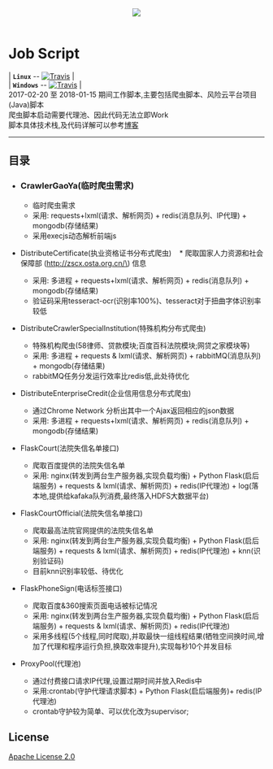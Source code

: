 <div align="center">
  <img src="https://github.com/xiaoshicae/suanhua/tree/master/Doc/spider.jpg"><br><br>
</div>

Job Script
===

| **`Linux`** -- [![Travis](https://img.shields.io/travis/gothinkster/realworld.svg)](https://travis-ci.org/gothinkster/realworld) | <br>
| **`Windows`** -- [![Travis](https://img.shields.io/travis/gothinkster/realworld.svg)](https://travis-ci.org/gothinkster/realworld) | <br>
2017-02-20 至 2018-01-15 期间工作脚本,主要包括爬虫脚本、风险云平台项目(Java)脚本 <br>
爬虫脚本启动需要代理池、因此代码无法立即Work <br>
脚本具体技术栈,及代码详解可以参考[博客](http://101.132.152.66/blog "阿里云Blog")  

---

## 目录
    
* ### CrawlerGaoYa(临时爬虫需求)
    * 临时爬虫需求
    * 采用: requests+lxml(请求、解析网页) + redis(消息队列、IP代理) + mongodb(存储结果)
    * 采用execjs动态解析前端js
    
* DistributeCertificate(执业资格证书分布式爬虫)
    * 爬取国家人力资源和社会保障部 \(http://zscx.osta.org.cn/\) 信息
    * 采用: 多进程 + requests+lxml(请求、解析网页) + redis(消息队列) + mongodb(存储结果)
    * 验证码采用tesseract-ocr(识别率100%)、tesseract对于扭曲字体识别率较低
    
    
* DistributeCrawlerSpecialInstitution(特殊机构分布式爬虫)
    * 特殊机构爬虫(58律师、贷款模块;百度百科法院模块;网贷之家模块等)
    * 采用: 多进程 + requests & lxml(请求、解析网页) + rabbitMQ(消息队列) + mongodb(存储结果)
    * rabbitMQ任务分发运行效率比redis低,此处待优化

* DistributeEnterpriseCredit(企业信用信息分布式爬虫)
    * 通过Chrome Network 分析出其中一个Ajax返回相应的json数据
    * 采用: 多进程 + requests+lxml(请求、解析网页) + redis(消息队列) + mongodb(存储结果)

* FlaskCourt(法院失信名单接口)
    * 爬取百度提供的法院失信名单
    * 采用: nginx(转发到两台生产服务器,实现负载均衡) + Python Flask(启后端服务) +  requests & lxml(请求、解析网页) + redis(IP代理池) + log(落本地,提供给kafaka队列消费,最终落入HDFS大数据平台)

* FlaskCourtOfficial(法院失信名单接口)
    * 爬取最高法院官网提供的法院失信名单
    * 采用: nginx(转发到两台生产服务器,实现负载均衡) + Python Flask(启后端服务) +  requests & lxml(请求、解析网页) + redis(IP代理池) + knn(识别验证码)
    * 目前knn识别率较低、待优化

* FlaskPhoneSign(电话标签接口)
    * 爬取百度&360搜索页面电话被标记情况
    * 采用: nginx(转发到两台生产服务器,实现负载均衡) + Python Flask(启后端服务) +  requests & lxml(请求、解析网页) + redis(IP代理池) 
    * 采用多线程(5个线程,同时爬取),并取最快一组线程结果(牺牲空间换时间,增加了代理和程序运行负担,换取效率提升),实现每秒10个并发目标
    
* ProxyPool(代理池)
    * 通过付费接口请求IP代理,设置过期时间并放入Redis中
    * 采用:crontab(守护代理请求脚本) + Python Flask(启后端服务)+ redis(IP代理池) 
    * crontab守护较为简单、可以优化改为supervisor;


## License
[Apache License 2.0](LICENSE)
